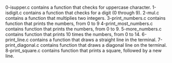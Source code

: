 0-isupper.c contains  a function that checks for uppercase character.
1-isdigit.c contains a function that checks for a digit (0 through 9).
2-mul.c contains a function that multiplies two integers.
3-print_numbers.c contains function that prints the numbers, from 0 to 9
4-print_most_numbers.c contains function that prints the numbers, from 0 to 9.
5-more_numbers.c contains function that prints 10 times the numbers, from 0 to 14.
6-print_line.c contains a function that draws a straight line in the terminal.
7-print_diagonal.c contains function that draws a diagonal line on the terminal.
8-print_square.c contains function that prints a square, followed by a new line.

